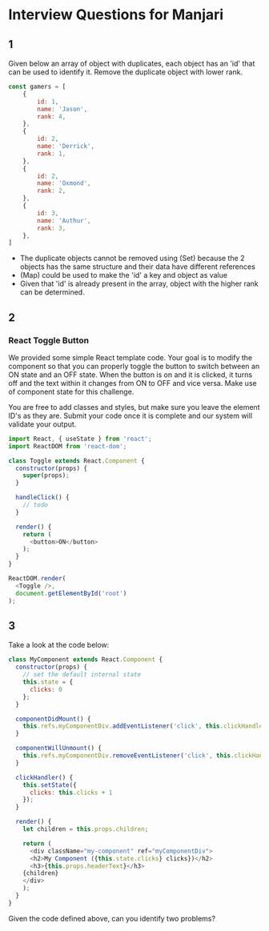 # Interview Questions for Manjari

## 1 

Given below an array of object with duplicates, each object has an 'id' that can be used to identify it. Remove the duplicate object with lower rank.

```javascript
const gamers = [
    {
        id: 1,
        name: 'Jason',
        rank: 4,
    },
    {
        id: 2,
        name: 'Derrick',
        rank: 1,
    },
    {
        id: 2,
        name: 'Oxmond',
        rank: 2, 
    },
    {
        id: 3,
        name: 'Authur',
        rank: 3,
    },
]
```

- The duplicate objects cannot be removed using (Set) because the 2 objects has the same structure and their data have different references
- (Map) could be used to make the 'id' a key and object as value
- Given that 'id' is already present in the array, object with the higher rank can be determined.

## 2

### React Toggle Button

We provided some simple React template code. Your goal is to modify the component so that you can properly toggle the button to switch between an ON state and an OFF state. When the button is on and it is clicked, it turns off and the text within it changes from ON to OFF and vice versa. Make use of component state for this challenge.

You are free to add classes and styles, but make sure you leave the element ID's as they are. Submit your code once it is complete and our system will validate your output.

```javascript
import React, { useState } from 'react';
import ReactDOM from 'react-dom';

class Toggle extends React.Component {
  constructor(props) {
    super(props);
  }

  handleClick() {
    // todo
  }

  render() {
    return (
      <button>ON</button>
    );
  }
}

ReactDOM.render(
  <Toggle />,
  document.getElementById('root')
);
```

## 3

Take a look at the code below:

```javascript
class MyComponent extends React.Component {
  constructor(props) {
    // set the default internal state
    this.state = {
      clicks: 0
    };
  }

  componentDidMount() {
    this.refs.myComponentDiv.addEventListener('click', this.clickHandler);
  }

  componentWillUnmount() {
    this.refs.myComponentDiv.removeEventListener('click', this.clickHandler);
  }

  clickHandler() {
    this.setState({
      clicks: this.clicks + 1
    });
  }

  render() {
    let children = this.props.children;

    return (
      <div className="my-component" ref="myComponentDiv">
      <h2>My Component ({this.state.clicks} clicks})</h2>
      <h3>{this.props.headerText}</h3>
    {children}
    </div>
    );
  }
}
```

Given the code defined above, can you identify two problems?
